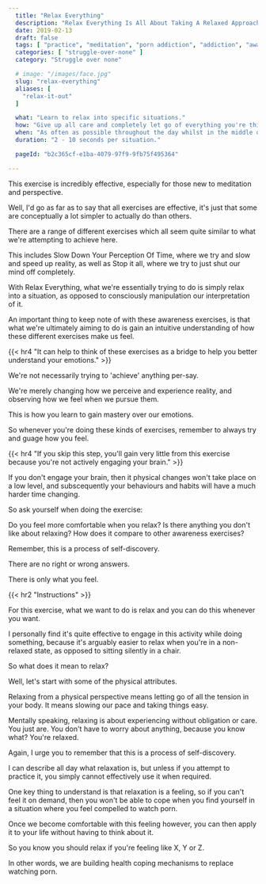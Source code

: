 ```yaml
---
  title: "Relax Everything"
  description: "Relax Everything Is All About Taking A Relaxed Approach Towards Dealing With Life. It Is An Incredibly Effective Way To Dissolve Our Feelings And Emotions."
  date: 2019-02-13
  draft: false
  tags: [ "practice", "meditation", "porn addiction", "addiction", "awareness", "awareness exercises", "perspective", "nofap", "neverfap", "neverfap deluxe" ]
  categories: [ "struggle-over-none" ]
  category: "Struggle over none"

  # image: "/images/face.jpg"
  slug: "relax-everything"
  aliases: [
    "relax-it-out"
  ]

  what: "Learn to relax into specific situations."
  how: "Give up all care and completely let go of everything you're thinking and feeling."
  when: "As often as possible throughout the day whilst in the middle of doing something."
  duration: "2 - 10 seconds per situation."

  pageId: "b2c365cf-e1ba-4079-97f9-9fb75f495364"

---
```


<!-- {{< hr2 "Context" >}} -->

This exercise is incredibly effective, especially for those new to meditation and perspective.

Well, I'd go as far as to say that all exercises are effective, it's just that some are conceptually a lot simpler to actually do than others. 

There are a range of different exercises which all seem quite similar to what we're attempting to achieve here.

This includes Slow Down Your Perception Of Time, where we try and slow and speed up reality, as well as Stop it all, where we try to just shut our mind off completely.

With Relax Everything, what we're essentially trying to do is simply relax into a situation, as opposed to consciously manipulation our interpretation of it.

An important thing to keep note of with these awareness exercises, is that what we're ultimately aiming to do is gain an intuitive understanding of how these different exercises make us feel. 

{{< hr4 "It can help to think of these exercises as a bridge to help you better understand your emotions." >}}

We're not necessarily trying to 'achieve' anything per-say. 

We're merely changing how we perceive and experience reality, and observing how we feel when we pursue them.

This is how you learn to gain mastery over our emotions. 

So whenever you're doing these kinds of exercises, remember to always try and guage how you feel.

{{< hr4 "If you skip this step, you'll gain very little from this exercise because you're not actively engaging your brain." >}}

If you don't engage your brain, then it physical changes won't take place on a low level, and subscequently your behaviours and habits will have a much harder time changing.

So ask yourself when doing the exercise:

Do you feel more comfortable when you relax? Is there anything you don't like about relaxing? How does it compare to other awareness exercises?

Remember, this is a process of self-discovery.

There are no right or wrong answers. 

There is only what you feel.

<!-- TODO: The ultimate aim of these practices -->

{{< hr2 "Instructions" >}}

For this exercise, what we want to do is relax and you can do this whenever you want. 

I personally find it's quite effective to engage in this activity while doing something, because it's arguably easier to relax when you're in a non-relaxed state, as opposed to sitting silently in a chair.

So what does it mean to relax?

Well, let's start with some of the physical attributes.

Relaxing from a physical perspective means letting go of all the tension in your body. It means slowing our pace and taking things easy.

Mentally speaking, relaxing is about experiencing without obligation or care. You just are. You don't have to worry about anything, because you know what? You're relaxed.  

Again, I urge you to remember that this is a process of self-discovery. 

I can describe all day what relaxation is, but unless if you attempt to practice it, you simply cannot effectively use it when required.

One key thing to understand is that relaxation is a feeling, so if you can't feel it on demand, then you won't be able to cope when you find yourself in a situation where you feel compelled to watch porn. 

Once we become comfortable with this feeling however, you can then apply it to your life without having to think about it.

So you know you should relax if you're feeling like X, Y or Z.  

In other words, we are building health coping mechanisms to replace watching porn.



<!-- 
{{< hr2 "Additional Resources" >}}  -->

<!-- maybe link to other  -->

